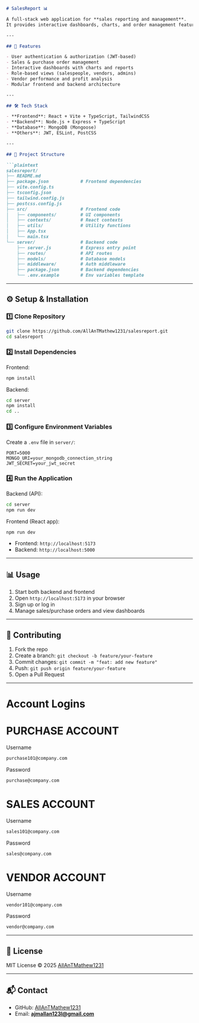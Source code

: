 
````markdown
# SalesReport 📊

A full-stack web application for **sales reporting and management**.  
It provides interactive dashboards, charts, and order management features to help businesses analyze and manage their sales data effectively.

---

## 🚀 Features

- User authentication & authorization (JWT-based)  
- Sales & purchase order management  
- Interactive dashboards with charts and reports  
- Role-based views (salespeople, vendors, admins)  
- Vendor performance and profit analysis  
- Modular frontend and backend architecture  

---

## 🛠️ Tech Stack

- **Frontend**: React + Vite + TypeScript, TailwindCSS  
- **Backend**: Node.js + Express + TypeScript  
- **Database**: MongoDB (Mongoose)  
- **Others**: JWT, ESLint, PostCSS  

---

## 📂 Project Structure

```plaintext
salesreport/
├── README.md
├── package.json            # Frontend dependencies
├── vite.config.ts
├── tsconfig.json
├── tailwind.config.js
├── postcss.config.js
├── src/                    # Frontend code
│   ├── components/         # UI components
│   ├── contexts/           # React contexts
│   ├── utils/              # Utility functions
│   ├── App.tsx
│   └── main.tsx
└── server/                 # Backend code
    ├── server.js           # Express entry point
    ├── routes/             # API routes
    ├── models/             # Database models
    ├── middleware/         # Auth middleware
    ├── package.json        # Backend dependencies
    └── .env.example        # Env variables template
````

---

## ⚙️ Setup & Installation

### 1️⃣ Clone Repository

```bash
git clone https://github.com/AllAnTMathew1231/salesreport.git
cd salesreport
```

### 2️⃣ Install Dependencies

Frontend:

```bash
npm install
```

Backend:

```bash
cd server
npm install
cd ..
```

### 3️⃣ Configure Environment Variables

Create a `.env` file in `server/`:

```env
PORT=5000
MONGO_URI=your_mongodb_connection_string
JWT_SECRET=your_jwt_secret
```

### 4️⃣ Run the Application

Backend (API):

```bash
cd server
npm run dev
```

Frontend (React app):

```bash
npm run dev
```

* Frontend: `http://localhost:5173`
* Backend: `http://localhost:5000`

---

## 📊 Usage

1. Start both backend and frontend
2. Open `http://localhost:5173` in your browser
3. Sign up or log in
4. Manage sales/purchase orders and view dashboards

---

## 🤝 Contributing

1. Fork the repo
2. Create a branch: `git checkout -b feature/your-feature`
3. Commit changes: `git commit -m "feat: add new feature"`
4. Push: `git push origin feature/your-feature`
5. Open a Pull Request

---


# Account Logins

# PURCHASE ACCOUNT

Username
```bash
purchase101@company.com
````
Password

```bash
purchase@company.com
```

# SALES ACCOUNT

Username

```bash
sales101@company.com
```
Password

```bash
sales@company.com
```

# VENDOR ACCOUNT

Username

```bash
vendor101@company.com
```
Password
```bash
vendor@company.com
```
---


## 📜 License

MIT License © 2025 [AllAnTMathew1231](https://github.com/AllAnTMathew1231)

---

## 📬 Contact

* GitHub: [AllAnTMathew1231](https://github.com/AllAnTMathew1231)
* Email: **[ajmallan123l@gmail.com](mailto:ajmallan123l@gmail.com)**

```



